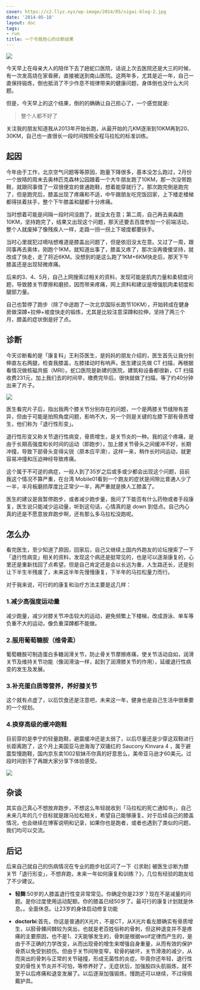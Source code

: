 ```yaml
---
cover: https://c2.llyz.xyz/wp-image/2014/05/xigai-blog-2.jpg
date: '2014-05-18'
layout: doc
tags:
- run
title: 一个令我担心的诊断结果
---
```


![](https://c2.llyz.xyz/wp-image/2014/05/xigai-blog-2.jpg)

今天早上在母亲大人的陪伴下去了趟蛇口医院，话说上次去医院还是大三的时候，有一次发高烧在家昏厥，直接被送到南山医院。这两年多，尤其是近一年，自己一直保持锻炼，倒也抵消了不少作息不规律带来的健康问题，身体倒也没什么大问题。

但是，今天早上的这个结果，倒的的确确让自己担心了，一个感觉就是:

> 整个人都不好了

关注我的朋友知道我从2013年开始长跑，从最开始的几KM逐渐到10KM再到20、30KM，自己也一直很长一段时间按照全程马拉松的标准训练。

## 起因

今年由于工作，北京空气问题等等原因，跑量下降很多，基本没怎么跑过，2月份一个放晴的周末去奥林匹克森林公园跟着一个大牛朋友跑了10KM，那一次没带跑鞋，就跟同事借了一双很便宜的普通跑鞋，想着能穿就行了。那次跑完倒是跑完了，但是跑完后，膝盖出现了疼痛和不适，中午跟朋友吃完饭回家，上下楼走楼梯都得扶着扶手，整个下午膝盖和腿都十分疼痛。

当时想着可能是间隔一段时间没跑了，就没太在意；第二周，自己再去奥森跑10KM，坚持跑完了，结果又出现这个问题，那天还要去百度参加一个前端活动，整个人就废掉了像残疾人一样，走路一拐一拐上下坡度都要扶手。

当时心里就犯过嘀咕想难道是膝盖出问题了，但是依旧没太在意。又过了一周，跟同事再去奥体，刚跑个1KM，就知道出事了，膝盖又疼了，那次没再傻傻坚持，就改成了快走，走了将近6KM。没想到的是这么跑了1KM+6KM快走后，那天下午膝盖还是出现轻微疼痛。

后来的3、4、5月，自己上网搜索过相关的资料，发现可能是肌肉力量和柔韧度问题，导致膝关节摩擦和磨损，因而带来疼痛，网上资料和建议是增强肌肉柔韧度和腿部力量。

自己也暂停了跑步（除了中途跑了一次北京国际长跑节10KM），开始转成在健身房做深蹲+拉伸+坡度快走的锻炼，尤其是比较注意深蹲和拉伸，坚持了两三个月，膝盖的症状倒是好了点。

## 诊断

今天诊断看的是「康复科」王利芬医生，是妈妈的朋友介绍的，医生首先让我分别伸直左右两腿，检查我膝盖，左膝揉动时有响声。医生建议先做 CT 扫描，再根据看情况做核磁共振（MRI）。蛇口医院是新建的医院，建筑和设备都很新，CT 扫描收费231元，加上我们去的时间早，缴费完毕后，很快就做了扫描，等了约40分钟出来了片子。

![](https://c2.llyz.xyz/wp-image/2014/05/xigai-blog.jpg)

医生看完片子后，指出我两个膝关节分别存在的问题，一个是两膝关节缝隙有差异，但由于可能是拍照角度问题，影响不大，另一个则是关键的左膝下部有骨质增生，他们称为「退行性形变」。

退行性形变又称关节退行性病变，骨质增生，是关节炎的一种。我的这个疼痛，是由于长期高强度和长时间的运动（即跑步），加上膝关节骨头之间缓冲不好，长期冲撞，导致下部骨头变得尖锐（原本应平滑），这样一来，稍作长时间运动，就更容易冲撞和压迫神经导致疼痛。

这个属于不可逆的病症，一般人到了35岁之后或多或少都会出现这个问题，目前我这个情况不算严重，在台湾 Mobile01看到一个跑友的症状是间隙比普通人少了一半，半月板磨损厚度比正常少一半，再严重就是换人工膝盖了。

医生的建议是我暂停跑步，或者减少跑步量，我问了下能否有什么药物或者手段康复，医生说只能减少运动量，听到这句话，心情真的是 down 到低点。自己内心真的还是不愿意放弃跑步啊，还有那么多马拉松没跑呢。

## 怎么办

看完医生，至少知道了原因，回家后，自己又继续上国内外跑友的论坛搜索了一下「退行性病变」相关的资料，发现这个病还是挺常见的，也是可以逐渐康复的，心里还是重新找回了点希望。但是自己肯定还是会以长远为重，人生路还长，还是别让下半生半残废了，未来这半年先慢慢康复，下半年的马拉松量力而行。

对于我来说，可行的的康复和治疗方法主要是这几样：

### 1.减少高强度运动量

减少跑量，减少对膝关节冲击较大的运动，避免频繁上下楼梯，改成游泳、单车等负重不大的运动，像负重深蹲都不能做。

### 2.服用葡萄糖胺（维骨素）

葡萄糖胺可制造蛋白多糖润滑关节，防止骨关节摩擦疼痛，使关节活动自如，润滑关节及维持关节功能（像润滑油一样，起到了润滑膝关节的作用），延缓退行性病变的发生及发展。

### 3.补充蛋白质等营养，养好膝关节

这个就有点虚了，以后饮食还是注意吧，未来这一年，健身也是自己生活中很重要的一个规划。

### 4.换穿高级的缓冲跑鞋

目前穿的是李宁的轻量跑鞋，避震缓冲还是太弱了，以后尽量还是少穿这双鞋进行长距离跑了，这个月上美国亚马逊海淘了双骚红的 Saucony Kinvara 4 ，属于避震型慢跑鞋，国内京东卖1002软妹币你真的好意思么，美帝亚马逊才60美元。过段时间到手了再跟大家分享下体验感受。

![](https://c2.llyz.xyz/wp-image/2014/05/SauconyKinvara4.jpg)

## 杂谈

其实自己真心不想放弃跑步，不想这么年轻就收到「马拉松的死亡通知书」，自己未来几年的几个目标就是跟马拉松相关，希望自己能够康复。对于后续自己的膝盖情况，也会继续在博客说明和记录，如果你也是跑者，或者也遇到了类似的问题，我们均可以交流。

## 后记

后来自己就自己的伤病情况在专业的跑步社区问了一下《\[求助\] 被医生诊断为膝关节「退行形变」，不想弃跑，未来一年如何康复和训练？》，几位有经验的跑友给了不少建议。

* **轻舞**:50岁的人膝盖退行性变非常常见。你确定你是23岁？现在不是减量的问题。是你过度使用运动配额。你的膝盖已经50岁了。最可行的康复计划就是休息。。全面休息。让23岁的身体启动修复功能

* **doctorbi**:首先，你这是普通的X光片，不是CT，从X光片看左膝确实有骨质增生，以胫骨髁间棘较为突出，也就是老百姓俗称的骨刺，但这种退变并不是疼痛的主要原因，也不是1、2天能够发生的，骨刺是根据wolf定律而产生的，是由于不正确的力学改变，从而出现骨的增生来增强自身重量，从而有效的保护骨质以免受到损伤。但由于关节间隙变窄，软骨的破坏，关节滑液的减少，从而突出的骨刺与正常的关节碰撞，形成无菌性的炎症。毕竟你还年轻，退行性变的骨性关节炎并不可怕，等修养好了，无症状后，加强股四头肌锻炼，就不至于以后疼痛和退变发展了。以后逐渐加强锻炼，慢跑还可以继续，不过得佩戴护具。
